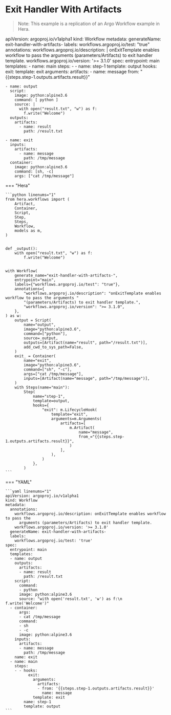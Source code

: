 # Exit Handler With Artifacts

> Note: This example is a replication of an Argo Workflow example in Hera. 

apiVersion: argoproj.io/v1alpha1
kind: Workflow
metadata:
  generateName: exit-handler-with-artifacts-
  labels:
    workflows.argoproj.io/test: "true"
  annotations:
    workflows.argoproj.io/description: |
      onExitTemplate enables workflow to pass the arguments (parameters/Artifacts) to exit handler template.
    workflows.argoproj.io/version: '>= 3.1.0'
spec:
  entrypoint: main
  templates:
    - name: main
      steps:
        - - name: step-1
            template: output
            hooks:
              exit:
                template: exit
                arguments:
                  artifacts:
                    - name: message
                      from: "{{steps.step-1.outputs.artifacts.result}}"

    - name: output
      script:
        image: python:alpine3.6
        command: [ python ]
        source: |
          with open("result.txt", "w") as f:
            f.write("Welcome")
      outputs:
        artifacts:
          - name: result
            path: /result.txt

    - name: exit
      inputs:
        artifacts:
          - name: message
            path: /tmp/message
      container:
        image: python:alpine3.6
        command: [sh, -c]
        args: ["cat /tmp/message"]


=== "Hera"

    ```python linenums="1"
    from hera.workflows import (
        Artifact,
        Container,
        Script,
        Step,
        Steps,
        Workflow,
        models as m,
    )


    def _output():
        with open("result.txt", "w") as f:
            f.write("Welcome")


    with Workflow(
        generate_name="exit-handler-with-artifacts-",
        entrypoint="main",
        labels={"workflows.argoproj.io/test": "true"},
        annotations={
            "workflows.argoproj.io/description": "onExitTemplate enables workflow to pass the arguments "
            "(parameters/Artifacts) to exit handler template.",
            "workflows.argoproj.io/version": ">= 3.1.0",
        },
    ) as w:
        output = Script(
            name="output",
            image="python:alpine3.6",
            command=["python"],
            source=_output,
            outputs=[Artifact(name="result", path="/result.txt")],
            add_cwd_to_sys_path=False,
        )
        exit_ = Container(
            name="exit",
            image="python:alpine3.6",
            command=["sh", "-c"],
            args=["cat /tmp/message"],
            inputs=[Artifact(name="message", path="/tmp/message")],
        )
        with Steps(name="main"):
            Step(
                name="step-1",
                template=output,
                hooks={
                    "exit": m.LifecycleHook(
                        template="exit",
                        arguments=m.Arguments(
                            artifacts=[
                                m.Artifact(
                                    name="message",
                                    from_="{{steps.step-1.outputs.artifacts.result}}",
                                )
                            ],
                        ),
                    )
                },
            )
    ```

=== "YAML"

    ```yaml linenums="1"
    apiVersion: argoproj.io/v1alpha1
    kind: Workflow
    metadata:
      annotations:
        workflows.argoproj.io/description: onExitTemplate enables workflow to pass the
          arguments (parameters/Artifacts) to exit handler template.
        workflows.argoproj.io/version: '>= 3.1.0'
      generateName: exit-handler-with-artifacts-
      labels:
        workflows.argoproj.io/test: 'true'
    spec:
      entrypoint: main
      templates:
      - name: output
        outputs:
          artifacts:
          - name: result
            path: /result.txt
        script:
          command:
          - python
          image: python:alpine3.6
          source: "with open('result.txt', 'w') as f:\n    f.write('Welcome')"
      - container:
          args:
          - cat /tmp/message
          command:
          - sh
          - -c
          image: python:alpine3.6
        inputs:
          artifacts:
          - name: message
            path: /tmp/message
        name: exit
      - name: main
        steps:
        - - hooks:
              exit:
                arguments:
                  artifacts:
                  - from: '{{steps.step-1.outputs.artifacts.result}}'
                    name: message
                template: exit
            name: step-1
            template: output
    ```

